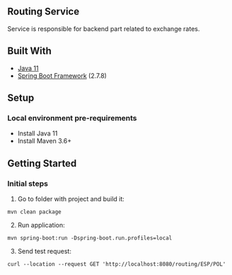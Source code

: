 ## Routing Service

Service is responsible for backend part related to exchange rates.

## Built With
- [Java 11](https://docs.oracle.com/javase/11/)
- [Spring Boot Framework](https://spring.io/projects/spring-boot) (2.7.8)

## Setup
### Local environment pre-requirements
- Install Java 11
- Install Maven 3.6+

## Getting Started
### Initial steps

1. Go to folder with project and build it:
```shell script
mvn clean package
```
2. Run application:
```shell script
mvn spring-boot:run -Dspring-boot.run.profiles=local
```
3. Send test request:
```
curl --location --request GET 'http://localhost:8080/routing/ESP/POL'
```
